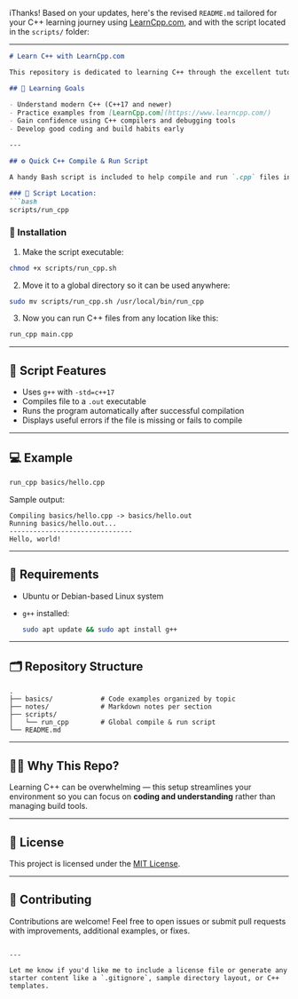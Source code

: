 iThanks! Based on your updates, here's the revised `README.md` tailored for your C++ learning journey using [LearnCpp.com](https://www.learncpp.com/), and with the script located in the `scripts/` folder:

---

````markdown
# Learn C++ with LearnCpp.com

This repository is dedicated to learning C++ through the excellent tutorials at [LearnCpp.com](https://www.learncpp.com/). It includes notes, code examples, and a custom script to **compile and run C++ files easily** from anywhere in your terminal.

## 🧠 Learning Goals

- Understand modern C++ (C++17 and newer)
- Practice examples from [LearnCpp.com](https://www.learncpp.com/)
- Gain confidence using C++ compilers and debugging tools
- Develop good coding and build habits early

---

## ⚙️ Quick C++ Compile & Run Script

A handy Bash script is included to help compile and run `.cpp` files in one command.

### 📁 Script Location:
```bash
scripts/run_cpp
````

### 🔧 Installation

1. Make the script executable:

```bash
chmod +x scripts/run_cpp.sh
```

2. Move it to a global directory so it can be used anywhere:

```bash
sudo mv scripts/run_cpp.sh /usr/local/bin/run_cpp
```

3. Now you can run C++ files from any location like this:

```bash
run_cpp main.cpp
```

---

## 📌 Script Features

* Uses `g++` with `-std=c++17`
* Compiles file to a `.out` executable
* Runs the program automatically after successful compilation
* Displays useful errors if the file is missing or fails to compile

---

## 💻 Example

```bash
run_cpp basics/hello.cpp
```

Sample output:

```
Compiling basics/hello.cpp -> basics/hello.out
Running basics/hello.out...
-------------------------------
Hello, world!
```

---

## 🧩 Requirements

* Ubuntu or Debian-based Linux system
* `g++` installed:

  ```bash
  sudo apt update && sudo apt install g++
  ```

---

## 🗂 Repository Structure

```
.
├── basics/            # Code examples organized by topic
├── notes/             # Markdown notes per section
├── scripts/           
│   └── run_cpp        # Global compile & run script
└── README.md
```

---

## 🙋‍♂️ Why This Repo?

Learning C++ can be overwhelming — this setup streamlines your environment so you can focus on **coding and understanding** rather than managing build tools.

---

## 📄 License

This project is licensed under the [MIT License](LICENSE).

---

## 🤝 Contributing

Contributions are welcome! Feel free to open issues or submit pull requests with improvements, additional examples, or fixes.

```

---

Let me know if you'd like me to include a license file or generate any starter content like a `.gitignore`, sample directory layout, or C++ templates.
```
